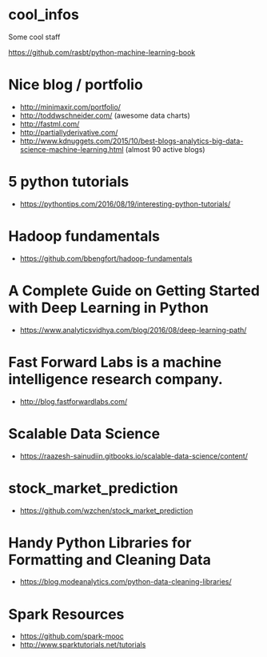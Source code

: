 # cool_infos
Some cool staff

https://github.com/rasbt/python-machine-learning-book

# Nice blog / portfolio 
- http://minimaxir.com/portfolio/
- http://toddwschneider.com/ (awesome data charts)
- http://fastml.com/
- http://partiallyderivative.com/
- http://www.kdnuggets.com/2015/10/best-blogs-analytics-big-data-science-machine-learning.html (almost 90 active blogs)

# 5 python tutorials
- https://pythontips.com/2016/08/19/interesting-python-tutorials/

# Hadoop fundamentals
- https://github.com/bbengfort/hadoop-fundamentals

# A Complete Guide on Getting Started with Deep Learning in Python
- https://www.analyticsvidhya.com/blog/2016/08/deep-learning-path/


# Fast Forward Labs is a machine intelligence research company. 
- http://blog.fastforwardlabs.com/ 

# Scalable Data Science
- https://raazesh-sainudiin.gitbooks.io/scalable-data-science/content/ 


# stock_market_prediction
- https://github.com/wzchen/stock_market_prediction

# Handy Python Libraries for Formatting and Cleaning Data
- https://blog.modeanalytics.com/python-data-cleaning-libraries/

# Spark Resources
- https://github.com/spark-mooc 
- http://www.sparktutorials.net/tutorials
